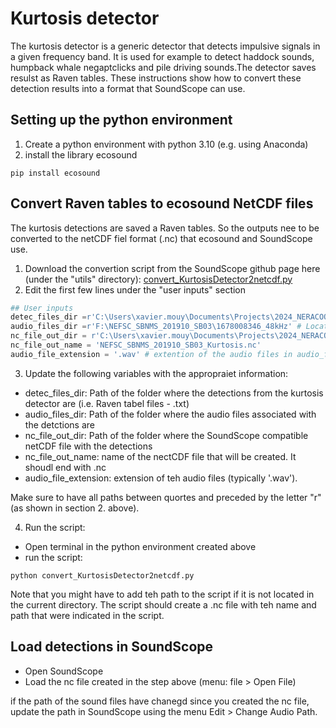 # Kurtosis detector

The kurtosis detector is a generic detector that detects impulsive signals in a given frequency band. It is used for example to detect haddock sounds, humpback whale negaptclicks and pile driving sounds.The detector saves resulst as Raven tables. These instructions show how to convert these detection results into a format that SoundScope can use.

## Setting up the python environment
1. Create a python environment with python 3.10 (e.g. using Anaconda)
2. install the library ecosound
```
pip install ecosound
```

## Convert Raven tables to ecosound NetCDF files
The kurtosis detections are saved a Raven tables. So the outputs nee to be converted to the netCDF fiel format (.nc) that ecosound and SoundScope use. 

1. Download the convertion script from the SoundScope github page here (under the "utils" directory): [convert_KurtosisDetector2netcdf.py](https://github.com/xaviermouy/SoundScope/blob/main/utils/convert_KurtosisDetector2netcdf.py) 
2. Edit the first few lines under the "user inputs" section
```python
## User inputs
detec_files_dir =r'C:\Users\xavier.mouy\Documents\Projects\2024_NERACOOS_Soundscape_GOM\Analysis\data\KurtosisDetector\NEFSC_SBNMS_201910_SB03' # location of the detection files
audio_files_dir =r'F:\NEFSC_SBNMS_201910_SB03\1678008346_48kHz' # Location of the audio files associated with the detections
nc_file_out_dir = r'C:\Users\xavier.mouy\Documents\Projects\2024_NERACOOS_Soundscape_GOM\Analysis\data\KurtosisDetector\NEFSC_SBNMS_201910_SB03' # where the nc files will be created
nc_file_out_name = 'NEFSC_SBNMS_201910_SB03_Kurtosis.nc'
audio_file_extension = '.wav' # extention of the audio files in audio_files_dir
```
3. Update the following variables with the appropraiet information:
- detec_files_dir: Path of the folder where the detections from the kurtosis detector are (i.e. Raven tabel files - .txt)
- audio_files_dir: Path of the folder where the audio files associated with the detctions are
- nc_file_out_dir: Path of the folder where the SoundScope compatible netCDF file with the detections
- nc_file_out_name: name of the nectCDF file that will be created. It shoudl end with .nc
- audio_file_extension: extension of teh audio files (typically '.wav'). 

Make sure to have all paths between quortes and preceded by the letter "r" (as shown in section 2. above).

4. Run the script:
- Open terminal in the python environment created above
- run the script:
```
python convert_KurtosisDetector2netcdf.py
```
Note that you might have to add teh path to the script if it is not located in the current directory. The script should create a .nc file with teh name and path that were indicated in the script.


## Load detections in SoundScope
- Open SoundScope
- Load the nc file created in the step above (menu: file > Open File)

if the path of the sound files have chanegd since you created the nc file, update the path in SoundScope using the menu Edit > Change Audio Path.




